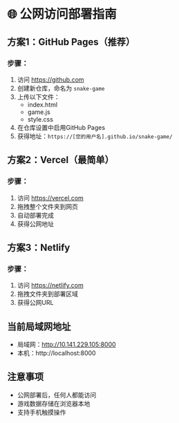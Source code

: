 # 🌐 公网访问部署指南

## 方案1：GitHub Pages（推荐）

### 步骤：
1. 访问 https://github.com
2. 创建新仓库，命名为 `snake-game`
3. 上传以下文件：
   - index.html
   - game.js
   - style.css
4. 在仓库设置中启用GitHub Pages
5. 获得地址：`https://[您的用户名].github.io/snake-game/`

## 方案2：Vercel（最简单）

### 步骤：
1. 访问 https://vercel.com
2. 拖拽整个文件夹到网页
3. 自动部署完成
4. 获得公网地址

## 方案3：Netlify

### 步骤：
1. 访问 https://netlify.com
2. 拖拽文件夹到部署区域
3. 获得公网URL

## 当前局域网地址
- 局域网：http://10.141.229.105:8000
- 本机：http://localhost:8000

## 注意事项
- 公网部署后，任何人都能访问
- 游戏数据存储在浏览器本地
- 支持手机触摸操作